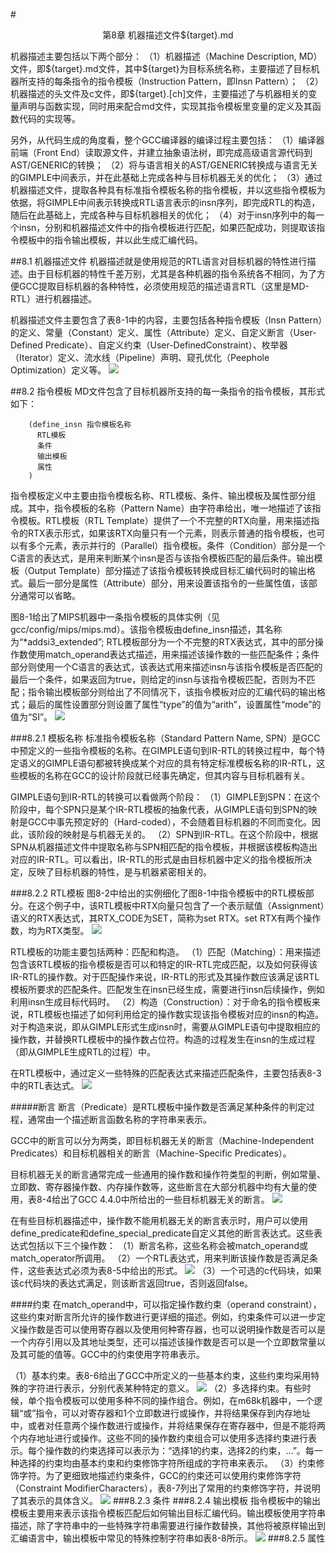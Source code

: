 #<center>第8章 机器描述文件\${target}.md</center>

机器描述主要包括以下两个部分：
（1）机器描述（Machine Description, MD）文件，即\${target}.md文件，其中\${target}为目标系统名称，主要描述了目标机器所支持的每条指令的指令模板（Instruction Pattern，即Insn Pattern）；
（2）机器描述的头文件及c文件，即${target}.[ch]文件，主要描述了与机器相关的变量声明与函数实现，同时用来配合md文件，实现其指令模板里变量的定义及其函数代码的实现等。

另外，从代码生成的角度看，整个GCC编译器的编译过程主要包括：
（1）编译器前端（Front End）读取源文件，并建立抽象语法树，即完成高级语言源代码到AST/GENERIC的转换；
（2）将与语言相关的AST/GENERIC转换成与语言无关的GIMPLE中间表示，并在此基础上完成各种与目标机器无关的优化；
（3）通过机器描述文件，提取各种具有标准指令模板名称的指令模板，并以这些指令模板为依据，将GIMPLE中间表示转换成RTL语言表示的insn序列，即完成RTL的构造，随后在此基础上，完成各种与目标机器相关的优化；
（4）对于insn序列中的每一个insn，分别和机器描述文件中的指令模板进行匹配，如果匹配成功，则提取该指令模板中的指令输出模板，并以此生成汇编代码。

##8.1 机器描述文件
机器描述就是使用规范的RTL语言对目标机器的特性进行描述。由于目标机器的特性千差万别，尤其是各种机器的指令系统各不相同，为了方便GCC提取目标机器的各种特性，必须使用规范的描述语言RTL（这里是MD-RTL）进行机器描述。

机器描述文件主要包含了表8-1中的内容，主要包括各种指令模板（Insn Pattern）的定义、常量（Constant）定义、属性（Attribute）定义、自定义断言（User-Defined Predicate）、自定义约束（User-DefinedConstraint）、枚举器（Iterator）定义、流水线（Pipeline）声明、窥孔优化（Peephole Optimization）定义等。
![](res/b8-1.png)

##8.2 指令模板
MD文件包含了目标机器所支持的每一条指令的指令模板，其形式如下：

        (define_insn 指令模板名称
          RTL模板
          条件
          输出模板
          属性
        )

指令模板定义中主要由指令模板名称、RTL模板、条件、输出模板及属性部分组成。其中，指令模板的名称（Pattern Name）由字符串给出，唯一地描述了该指令模板。RTL模板（RTL Template）提供了一个不完整的RTX向量，用来描述指令的RTX表示形式，如果该RTX向量只有一个元素，则表示普通的指令模板，也可以有多个元素，表示并行的（Parallel）指令模板。条件（Condition）部分是一个C语言的表达式，是用来判断某个insn是否与该指令模板匹配的最后条件。输出模板（Output Template）部分描述了该指令模板转换成目标汇编代码时的输出格式。最后一部分是属性（Attribute）部分，用来设置该指令的一些属性值，该部分通常可以省略。

图8-1给出了MIPS机器中一条指令模板的具体实例（见gcc/config/mips/mips.md）。该指令模板由define_insn描述，其名称为“*addsi3_extended”; RTL模板部分为一个不完整的RTX表达式，其中的部分操作数使用match_operand表达式描述，用来描述该操作数的一些匹配条件；条件部分则使用一个C语言的表达式，该表达式用来描述insn与该指令模板是否匹配的最后一个条件，如果返回为true，则给定的insn与该指令模板匹配，否则为不匹配；指令输出模板部分则给出了不同情况下，该指令模板对应的汇编代码的输出格式；最后的属性设置部分则设置了属性“type”的值为“arith”，设置属性“mode”的值为“SI”。
![](res/8-1.png)

###8.2.1 模板名称
标准指令模板名称（Standard Pattern Name, SPN）是GCC中预定义的一些指令模板的名称。在GIMPLE语句到IR-RTL的转换过程中，每个特定语义的GIMPLE语句都被转换成某个对应的具有特定标准模板名称的IR-RTL，这些模板的名称在GCC的设计阶段就已经事先确定，但其内容与目标机器有关。

GIMPLE语句到IR-RTL的转换可以看做两个阶段：
（1）GIMPLE到SPN：在这个阶段中，每个SPN只是某个IR-RTL模板的抽象代表，从GIMPLE语句到SPN的映射是GCC中事先预定好的（Hard-coded），不会随着目标机器的不同而变化。因此，该阶段的映射是与机器无关的。
（2）SPN到IR-RTL。在这个阶段中，根据SPN从机器描述文件中提取名称与SPN相匹配的指令模板，并根据该模板构造出对应的IR-RTL。可以看出，IR-RTL的形式是由目标机器中定义的指令模板所决定，反映了目标机器的特性，是与机器紧密相关的。

###8.2.2 RTL模板
图8-2中给出的实例细化了图8-1中指令模板中的RTL模板部分。在这个例子中，该RTL模板中RTX向量只包含了一个表示赋值（Assignment）语义的RTX表达式，其RTX_CODE为SET，简称为set RTX。set RTX有两个操作数，均为RTX类型。
![](res/8-2.png)

RTL模板的功能主要包括两种：匹配和构造。
（1）匹配（Matching）：用来描述包含该RTL模板的指令模板是否可以和特定的IR-RTL完成匹配，以及如何获得该IR-RTL的操作数。对于匹配操作来说，IR-RTL的形式及其操作数应该满足该RTL模板所要求的匹配条件。匹配发生在insn已经生成，需要进行insn后续操作，例如利用insn生成目标代码时。
（2）构造（Construction）：对于命名的指令模板来说，RTL模板也描述了如何利用给定的操作数实现该指令模板对应的insn的构造。对于构造来说，即从GIMPLE形式生成insn时，需要从GIMPLE语句中提取相应的操作数，并替换RTL模板中的操作数占位符。构造的过程发生在insn的生成过程（即从GIMPLE生成RTL的过程）中。

在RTL模板中，通过定义一些特殊的匹配表达式来描述匹配条件，主要包括表8-3中的RTL表达式。
![](res/b8-3.png)

#####断言
断言（Predicate）是RTL模板中操作数是否满足某种条件的判定过程，通常由一个描述断言函数名称的字符串来表示。

GCC中的断言可以分为两类，即目标机器无关的断言（Machine-Independent Predicates）和目标机器相关的断言（Machine-Specific Predicates）。

目标机器无关的断言通常完成一些通用的操作数和操作符类型的判断，例如常量、立即数、寄存器操作数、内存操作数等，这些断言在大部分机器中均有大量的使用，表8-4给出了GCC 4.4.0中所给出的一些目标机器无关的断言。
![](res/b8-4.png)

在有些目标机器描述中，操作数不能用机器无关的断言表示时，用户可以使用define_predicate和define_special_predicate自定义其他的断言表达式。这些表达式包括以下三个操作数：
（1）断言名称，这些名称会被match_operand或match_operator所调用。
（2）一个RTL表达式，用来判断该操作数是否满足条件，这些表达式必须为表8-5中给出的形式。
![](res/b8-5.png)
（3）一个可选的c代码块，如果该c代码块的表达式满足，则该断言返回true，否则返回false。


####约束
在match_operand中，可以指定操作数约束（operand constraint），这些约束对断言所允许的操作数进行更详细的描述。例如，约束条件可以进一步定义操作数是否可以使用寄存器以及使用何种寄存器，也可以说明操作数是否可以是一个内存引用以及其地址类型，还可以描述该操作数是否可以是一个立即数常量以及其可能的值等。GCC中的约束使用字符串表示。

（1）基本约束。表8-6给出了GCC中所定义的一些基本约束，这些约束均采用特殊的字符进行表示，分别代表某种特定的意义。
![](res/b8-6.png)
（2）多选择约束。有些时候，单个指令模板可以使用多种不同的操作组合。例如，在m68k机器中，一个逻辑“或”指令，可以对寄存器和1个立即数进行或操作，并将结果保存到内存地址中，或者对任意两个操作数进行或操作，并将结果保存在寄存器中，但是不能将两个内存地址进行或操作。这些不同的操作数约束组合可以使用多选择约束进行表示。每个操作数的约束选择可以表示为：“选择1的约束，选择2的约束，…”。每一种选择的约束均由基本约束和约束修饰字符所组成的字符串来表示。
（3）约束修饰字符。为了更细致地描述约束条件，GCC的约束还可以使用约束修饰字符（Constraint ModifierCharacters），表8-7列出了常用的约束修饰字符，并说明了其表示的具体含义。
![](res/b8-7.png)
###8.2.3 条件
###8.2.4 输出模板
指令模板中的输出模板主要用来表示该指令模板匹配后如何输出目标汇编代码。输出模板使用字符串描述，除了字符串中的一些特殊字符串需要进行操作数替换，其他将被原样输出到汇编语言中，输出模板中常见的特殊控制字符串如表8-8所示。
![](res/b8-8.png)
###8.2.5 属性

